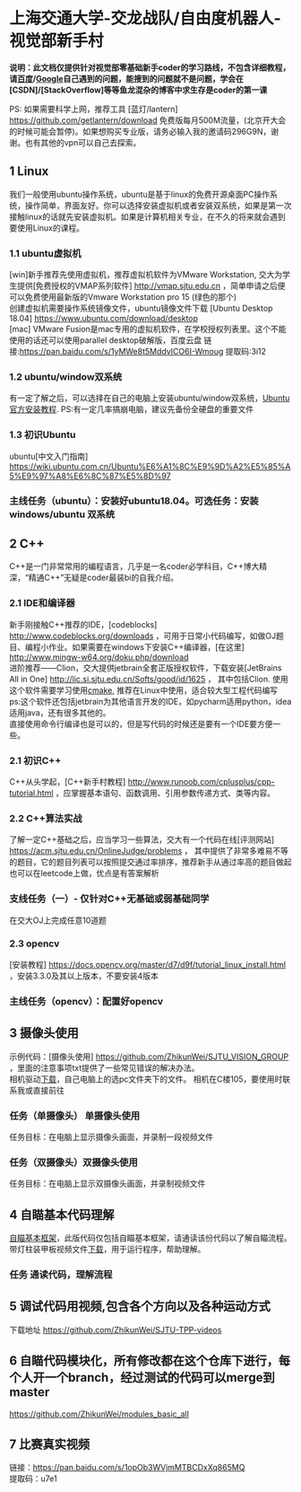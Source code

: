 
# 上海交通大学-交龙战队/自由度机器人-视觉部新手村<br>
**说明：此文档仅提供针对视觉部零基础新手coder的学习路线，不包含详细教程，请[百度](www.baidu.com)/[Google](www.google.com)自己遇到的问题，能搜到的问题就不是问题，学会在[CSDN]/[StackOverflow]等等鱼龙混杂的博客中求生存是coder的第一课**<br>

PS: 如果需要科学上网，推荐工具 [蓝灯/lantern] https://github.com/getlantern/download 免费版每月500M流量，(北京开大会的时候可能会暂停)。如果想购买专业版，请务必输入我的邀请码296G9N，谢谢。也有其他的vpn可以自己去探索。
## 1 Linux
我们一般使用ubuntu操作系统，ubuntu是基于linux的免费开源桌面PC操作系统，操作简单，界面友好。你可以选择安装虚拟机或者安装双系统，如果是第一次接触linux的话就先安装虚拟机。如果是计算机相关专业，在不久的将来就会遇到要使用Linux的课程。

### 1.1 ubuntu虚拟机
[win]新手推荐先使用虚拟机，推荐虚拟机软件为VMware Workstation, 交大为学生提供[免费授权的VMAP系列软件] http://vmap.sjtu.edu.cn  ，简单申请之后便可以免费使用最新版的Vmware Workstation pro 15 (绿色的那个)<br>
创建虚拟机需要操作系统镜像文件，ubuntu镜像文件下载 [Ubuntu Desktop 18.04] https://www.ubuntu.com/download/desktop <br>
[mac] VMware Fusion是mac专用的虚拟机软件，在学校授权列表里。这个不能使用的话还可以使用parallel desktop破解版，百度云盘 链接:https://pan.baidu.com/s/1yMWe8t5MddvICO6I-Wmoug  提取码:3i12     

### 1.2 ubuntu/window双系统
有一定了解之后，可以选择在自己的电脑上安装ubuntu/window双系统，[Ubuntu官方安装教程](https://tutorials.ubuntu.com/tutorial/tutorial-create-a-usb-stick-on-windows?_ga=2.147366260.2141779721.1542328276-1363744011.1542328276#0). PS:有一定几率搞崩电脑，建议先备份全硬盘的重要文件<br>

### 1.3 初识Ubuntu
ubuntu[中文入门指南] https://wiki.ubuntu.com.cn/Ubuntu%E6%A1%8C%E9%9D%A2%E5%85%A5%E9%97%A8%E6%8C%87%E5%8D%97 <br>

### 主线任务（ubuntu）：安装好ubuntu18.04。可选任务：安装windows/ubuntu 双系统

## 2 C++
C++是一门非常常用的编程语言，几乎是一名coder必学科目，C++博大精深，“精通C++”无疑是coder最装bi的自我介绍。

### 2.1 IDE和编译器
新手刚接触C++推荐的IDE，[codeblocks] http://www.codeblocks.org/downloads ，可用于日常小代码编写，如做OJ题目、编程小作业。如果需要在windows下安装C++编译器，[在这里] http://www.mingw-w64.org/doku.php/download  <br>
进阶推荐——Clion，交大提供jetbrain全套正版授权软件，下载安装[JetBrains All in One] http://lic.si.sjtu.edu.cn/Softs/good/id/1625 ，
其中包括Clion. 使用这个软件需要学习使用[cmake](https://www.cnblogs.com/cv-pr/p/6206921.html), 推荐在Linux中使用，适合较大型工程代码编写<br>
ps:这个软件还包括jetbrain为其他语言开发的IDE，如pycharm适用python，idea适用java，还有很多其他的。<br>
直接使用命令行编译也是可以的，但是写代码的时候还是要有一个IDE要方便一些。


### 2.1 初识C++
C++从头学起，[C++新手村教程] http://www.runoob.com/cplusplus/cpp-tutorial.html ，应掌握基本语句、函数调用、引用参数传递方式、类等内容。

### 2.2 C++算法实战
了解一定C++基础之后，应当学习一些算法，交大有一个代码在线[评测网站] https://acm.sjtu.edu.cn/OnlineJudge/problems ，
其中提供了非常多难易不等的题目，它的题目列表可以按照提交通过率排序，推荐新手从通过率高的题目做起<br>
也可以在leetcode上做，优点是有答案解析

### 支线任务（一）- 仅针对C++无基础或弱基础同学 <br>
  在交大OJ上完成任意10道题

### 2.3 opencv
[安装教程] https://docs.opencv.org/master/d7/d9f/tutorial_linux_install.html ，安装3.3.0及其以上版本，不要安装4版本

### 主线任务（opencv）：配置好opencv

## 3 摄像头使用
示例代码：[摄像头使用] https://github.com/ZhikunWei/SJTU_VISION_GROUP ，里面的注意事项txt提供了一些常见错误的解决办法。<br>
相机驱动[下载](https://github.com/ZhikunWei/SJTU_VISION_GROUP/tree/master/%E7%9B%B8%E6%9C%BA%E9%A9%B1%E5%8A%A8)，自己电脑上的选pc文件夹下的文件。
相机在C楼105，要使用时联系我或直接前往

### 任务（单摄像头） 单摄像头使用 <br>
任务目标：在电脑上显示摄像头画面，并录制一段视频文件

### 任务（双摄像头）双摄像头使用 <br>
任务目标：在电脑上显示双摄像头画面，并录制视频文件


## 4 自瞄基本代码理解
[自瞄基本框架](https://github.com/ZhikunWei/SJTU_VISION_GROUP/tree/master/stereovision_from_cameras_and_videoFiles)，此版代码仅包括自瞄基本框架，请通读该份代码以了解自瞄流程。<br>
带灯柱装甲板视频文件[下载](https://github.com/ZhikunWei/SJTU_VISION_GROUP/tree/master/videos)，用于运行程序，帮助理解。<br>
### 任务 通读代码，理解流程

## 5 调试代码用视频,包含各个方向以及各种运动方式
  下载地址 https://github.com/ZhikunWei/SJTU-TPP-videos
  
## 6 自瞄代码模块化，所有修改都在这个仓库下进行，每个人开一个branch，经过测试的代码可以merge到master
   https://github.com/ZhikunWei/modules_basic_all
   
## 7 比赛真实视频
链接：https://pan.baidu.com/s/1opOb3WVjmMTBCDxXq865MQ  <br>
提取码：u7e1 

